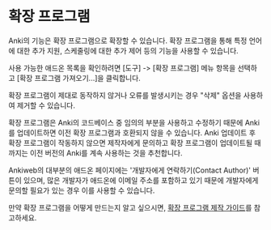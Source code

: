 # 확장 프로그램

Anki의 기능은 확장 프로그램으로 확장할 수 있습니다.
확장 프로그램을 통해 특정 언어에 대한 추가 지원, 스케줄링에 대한 추가 제어 등의 기능을 사용할 수 있습니다.

사용 가능한 애드온 목록을 확인하려면 [도구] -> [확장 프로그램] 메뉴 항목을 선택하고 [확장 프로그램 가져오기...]을 클릭합니다.

확장 프로그램이 제대로 동작하지 않거나 오류를 발생시키는 경우 "삭제" 옵션을 사용하여 제거할 수 있습니다.

확장 프로그램은 Anki의 코드베이스 중 임의의 부분을 사용하고 수정하기 때문에 Anki를 업데이트하면 이전 확장 프로그램과 호환되지 않을 수 있습니다.
Anki 업데이트 후 확장 프로그램이 작동하지 않으면 제작자에게 문의하고 확장 프로그램이 업데이트될 때 까지는 이전 버전의 Anki를 계속 사용하는 것을 추천합니다.

Ankiweb의 대부분의 애드온 페이지에는 '개발자에게 연락하기(Contact Author)' 버튼이 있으며,
많은 개발자가 애드온에 이메일 주소를 포함하고 있기 때문에 개발자에게 문의할 필요가 있는 경우 이를 사용할 수 있습니다.

만약 확장 프로그램을 어떻게 만드는지 알고 싶으시면, [확장 프로그램 제작 가이드](https://addon-docs.ankiweb.net)를 참고하세요.
